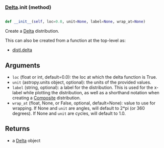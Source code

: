 ### [Delta](Delta.md).__init__ (method)


```py

def __init__(self, loc=0.0, unit=None, label=None, wrap_at=None)

```



Create a [Delta](Delta.md) distribution.

This can also be created from a function at the top-level as:

* [distl.delta](distl.delta.md)

Arguments
--------------
* `loc` (float or int, default=0.0): the loc at which the delta function is True.
* `unit` (astropy.units object, optional): the units of the provided values.
* `label` (string, optional): a label for the distribution.  This is used
    for the x-label while plotting the distribution, as well as a shorthand
    notation when creating a [Composite](Composite.md) distribution.
* `wrap_at` (float, None, or False, optional, default=None): value to
    use for wrapping.  If None and `unit` are angles, will default to
    2*pi (or 360 degrees).  If None and `unit` are cycles, will default
    to 1.0.

Returns
--------
* a [Delta](Delta.md) object

